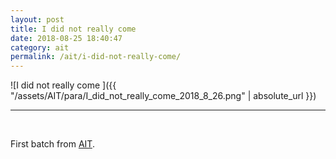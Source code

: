 ```yaml
---
layout: post
title: I did not really come
date: 2018-08-25 18:40:47
category: ait
permalink: /ait/i-did-not-really-come/ 
---
```


![I did not really come ]({{ "/assets/AIT/para/I_did_not_really_come_2018_8_26.png" | absolute_url }})

---

&nbsp;
&nbsp;


First batch from [AIT](https://github.com/jchwenger/AIT).

